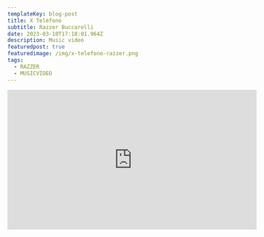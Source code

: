 ```yaml
---
templateKey: blog-post
title: X Teléfono
subtitle: Razzer Buccarelli
date: 2023-03-10T17:18:01.964Z
description: Music video
featuredpost: true
featuredimage: /img/x-telefono-razzer.png
tags:
  - RAZZER
  - MUSICVIDEO
---
```

<iframe width="560" height="315" src="https://www.youtube.com/embed/lv8ro8iK1h0" title="YouTube video player" frameborder="0" allow="accelerometer; autoplay; clipboard-write; encrypted-media; gyroscope; picture-in-picture; web-share" allowfullscreen></iframe>